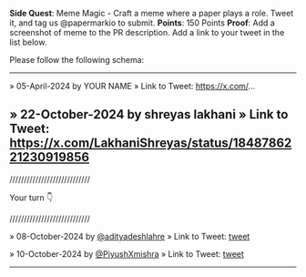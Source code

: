 **Side Quest**: Meme Magic - Craft a meme where a paper plays a role. Tweet it, and tag us @papermarkio to submit.
**Points**: 150 Points
**Proof**: Add a screenshot of meme to the PR description. Add a link to your tweet in the list below.

Please follow the following schema:

---

» 05-April-2024 by YOUR NAME
» Link to Tweet: https://x.com/...

» 22-October-2024 by shreyas lakhani
» Link to Tweet: https://x.com/LakhaniShreyas/status/1848786221230919856
---

////////////////////////////

Your turn 👇

////////////////////////////

» 08-October-2024 by [@adityadeshlahre](https://oss.gg/adityadeshlahre) » Link to Tweet: [tweet](https://x.com/adityadeshlahre/status/1843361110864654598)

» 10-October-2024 by [@PiyushXmishra](https://oss.gg/PiyushXmishra) » Link to Tweet: [tweet](https://x.com/Piyuxh1501/status/1844238704745091376)

---
